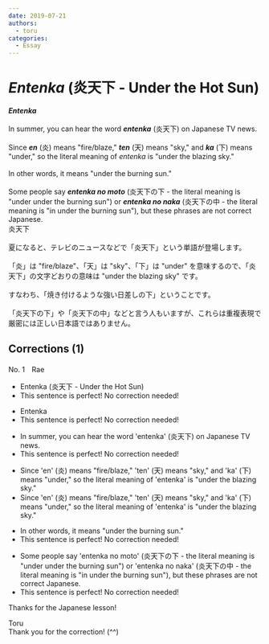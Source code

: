 ```yaml
---
date: 2019-07-21
authors:
  - toru
categories:
  - Essay
---
```


<h1 id="subject_show"><strong><em>Entenka</strong></em> (炎天下 - Under the Hot Sun)</h1>
<div class="date" hidden>Jul 21, 2019 11:22</div>
<div id="post"><div id="body_show_ori">
<strong><em>Entenka</strong></em><br/><br/>In summer, you can hear the word <strong><em>entenka</em></strong> (炎天下) on Japanese TV news.<br/><br/>Since <strong><em>en</em></strong> (炎) means "fire/blaze," <strong><em>ten</em></strong> (天) means "sky," and <strong><em>ka</em></strong> (下) means "under," so the literal meaning of <em>entenka</em> is "under the blazing sky."<br/><br/>In other words, it means "under the burning sun."<br/><br/>Some people say <strong><em>entenka no moto</em></strong> (炎天下の下 - the literal meaning is "under under the burning sun") or <strong><em>entenka no naka</em></strong> (炎天下の中 - the literal meaning is "in under the burning sun"), but these phrases are not correct Japanese.
</div></div>

<!-- more -->

<div id="post_ja"><div id="body_show_mo">
炎天下<br/><br/>夏になると、テレビのニュースなどで「炎天下」という単語が登場します。<br/><br/>「炎」は "fire/blaze"、「天」は "sky"、「下」は "under" を意味するので、「炎天下」の文字どおりの意味は "under the blazing sky" です。<br/><br/>すなわち、「焼き付けるような強い日差しの下」ということです。<br/><br/>「炎天下の下」や「炎天下の中」などと言う人もいますが、これらは重複表現で厳密には正しい日本語ではありません。
</div></div>

## Corrections (1)
<div id="block"><div class="first_name"> No. 1　<span class="just_name">Rae</span></div><div id="block2">
<ul class="correction_field">
<li class="incorrect">Entenka (炎天下 - Under the Hot Sun)</li>
<li class="corrected perfect">This sentence is perfect! No correction needed!</li>
</ul>
<ul class="correction_field">
<li class="incorrect">Entenka</li>
<li class="corrected perfect">This sentence is perfect! No correction needed!</li>
</ul>
<ul class="correction_field">
<li class="incorrect">In summer, you can hear the word 'entenka' (炎天下) on Japanese TV news.</li>
<li class="corrected perfect">This sentence is perfect! No correction needed!</li>
</ul>
<ul class="correction_field">
<li class="incorrect">Since 'en' (炎) means "fire/blaze," 'ten' (天) means "sky," and 'ka' (下) means "under," so the literal meaning of 'entenka' is "under the blazing sky."</li>
<li class="corrected correct">
Since 'en' (炎) means "fire/blaze," 'ten' (天) means "sky," and 'ka' (下) means "under," <span class="sline"><span class="f_red">so</span></span> the literal meaning of 'entenka' is "under the blazing sky."
</li>
</ul>
<ul class="correction_field">
<li class="incorrect">In other words, it means "under the burning sun."</li>
<li class="corrected perfect">This sentence is perfect! No correction needed!</li>
</ul>
<ul class="correction_field">
<li class="incorrect">Some people say 'entenka no moto' (炎天下の下 - the literal meaning is "under under the burning sun") or 'entenka no naka' (炎天下の中 - the literal meaning is "in under the burning sun"), but these phrases are not correct Japanese.</li>
<li class="corrected perfect">This sentence is perfect! No correction needed!</li>
</ul>
<p class="comment_small">
 Thanks for the Japanese lesson!
</p>

</div><div class="name"><span class="just_name">Toru</span><br>
Thank you for the correction! (^^)
</div>
</div>
